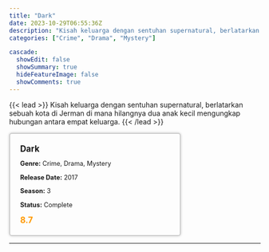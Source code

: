 ```yaml
---
title: "Dark"
date: 2023-10-29T06:55:36Z
description: "Kisah keluarga dengan sentuhan supernatural, berlatarkan sebuah kota di Jerman di mana hilangnya dua anak kecil mengungkap hubungan antara empat keluarga."
categories: ["Crime", "Drama", "Mystery"]

cascade:
  showEdit: false
  showSummary: true
  hideFeatureImage: false
  showComments: true
---
```


{{< lead >}}
Kisah keluarga dengan sentuhan supernatural, berlatarkan sebuah kota di Jerman di mana hilangnya dua anak kecil mengungkap hubungan antara empat keluarga.
{{< /lead >}}

<style>

/* CSS for the movie information box */
        .movie-box {
            width: 300px;
            padding: 20px;
            border: 2px solid #ccc; /* Border added */
            border-radius: 5px;
            box-shadow: 0 0 5px rgba(0, 0, 0, 0.2);
        }

        /* CSS for movie title */
        .movie-title {
            font-size: 1.2em;
            font-weight: bold;
            margin-bottom: 10px;
        }

        /* CSS for movie details */
        .movie-details {
            font-size: 0.9em;
            margin-bottom: 10px;
        }

        /* CSS for movie rating */
        .movie-rating {
            font-size: 1.2em;
            font-weight: bold;
            color: #ff9900; /* IMDb's rating color */
        }
</style>

 <div class="movie-box">
        <div class="movie-title">Dark</div>
        <div class="movie-details">
            <p><strong>Genre:</strong> Crime, Drama, Mystery</p>
            <p><strong>Release Date:</strong> 2017</p>
            <p><strong>Season:</strong> 3</p>
            <p><strong>Status:</strong> Complete</p>
        </div>
        <div class="movie-rating">8.7</div>
    </div>

---


